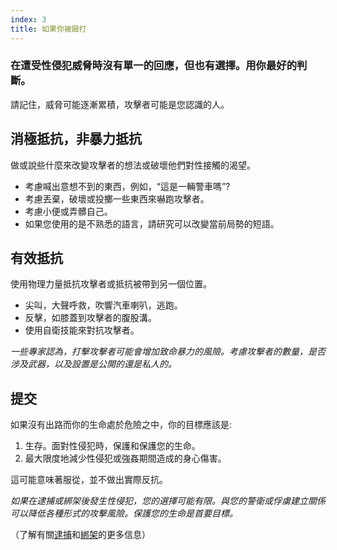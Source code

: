 ```yaml
---
index: 3
title: 如果你被毆打
---
```

### 在遭受性侵犯威脅時沒有單一的回應，但也有選擇。用你最好的判斷。

請記住，威脅可能逐漸累積，攻擊者可能是您認識的人。

## 消極抵抗，非暴力抵抗

做或說些什麼來改變攻擊者的想法或破壞他們對性接觸的渴望。

* 考慮喊出意想不到的東西，例如，“這是一輛警車嗎”?
* 考慮丟棄，破壞或投擲一些東西來嚇跑攻擊者。
* 考慮小便或弄髒自己。
* 如果您使用的是不熟悉的語言，請研究可以改變當前局勢的短語。

## 有效抵抗

使用物理力量抵抗攻擊者或抵抗被帶到另一個位置。

*   尖叫，大聲呼救，吹響汽車喇叭，逃跑。
*   反擊，如膝蓋到攻擊者的腹股溝。
*   使用自衛技能來對抗攻擊者。

*一些專家認為，打擊攻擊者可能會增加致命暴力的風險。考慮攻擊者的數量，是否涉及武器，以及設置是公開的還是私人的。*

## 提交

如果沒有出路而你的生命處於危險之中，你的目標應該是:

1. 生存。面對性侵犯時，保護和保護您的生命。
2. 最大限度地減少性侵犯或強姦期間造成的身心傷害。

這可能意味著服從，並不做出實際反抗。

*如果在逮捕或綁架後發生性侵犯，您的選擇可能有限。與您的警衛或俘虜建立關係可以降低各種形式的攻擊風險。保護您的生命是首要目標。*

（了解有關[逮捕](umbrella://incident-response/arrests)和[綁架](umbrella://incident-response/kidnapping)的更多信息）